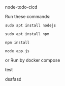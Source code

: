 node-todo-cicd

Run these commands:


`sudo apt install nodejs`


`sudo apt install npm`


`npm install`

`node app.js`

or Run by docker compose

test

dsafasd
